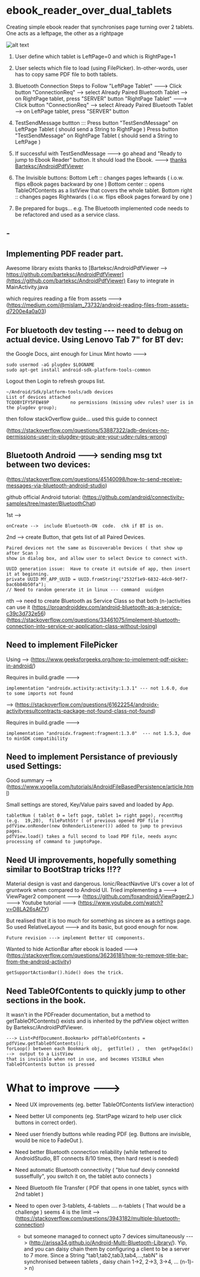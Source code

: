 # ebook_reader_over_dual_tablets
Creating simple ebook reader that synchronises page turning over 2 tablets.  One acts as a leftpage, the other as a rightpage

![alt text](https://github.com/f-caro/raw/master/app/src/main/res/mipmap-xxxhdpi/ebook_reader_over_dual_tablets_screenshot.png "Ebook_reader_over_dual_tablets")

1. User define which tablet is LeftPage=0 and which is RightPage=1
2. User selects which file to load (using FilePicker).  In-other-words,  user has to copy same PDF file to both tablets.
3. Bluetooth Connection Steps to Follow
 "LeftPage Tablet" --->  Click button "ConnectionReq" --> select Already Paired Bluetooth Tablet --> on RightPage tablet, press  "SERVER" button
 "RightPage Tablet" ---> Click button "ConnectionReq" --> select Already Paired Bluetooth Tablet --> on LeftPage tablet, press  "SERVER" button
4. TestSendMessage buttton :::
Press button "TestSendMessage" on LeftPage Tablet ( should send a String to RightPage )
Press button "TestSendMessage" on RightPage Tablet ( should send a String to LeftPage )
5. If successful with TestSendMessage --->  go ahead and "Ready to jump to Ebook Reader" button.
It should load the Ebook.  --->  [thanks Barteksc/AndroidPdfViewer](https://github.com/barteksc/AndroidPdfViewer)

6.  The Invisible buttons:
Bottom Left ::  changes pages leftwards  ( i.o.w.  flips eBook pages backward by one )
Bottom center :: opens TableOfContents as a listView that covers the whole tablet.
Bottom right :: changes pages Rightwards ( i.o.w.  flips eBook pages forward by one )


7.  Be prepared for bugs... e.g. The Bluetooth implemented code needs to be refactored and used as a service class.

## -

## Implementing PDF reader part.
Awesome library exists thanks to [Barteksc/AndroidPdfViewer --> https://github.com/barteksc/AndroidPdfViewer](https://github.com/barteksc/AndroidPdfViewer)
    Easy to integrate in MainActivity.java

which requires reading a file from assets ---> (https://medium.com/@mislam_73732/android-reading-files-from-assets-d7200e4a0a03)



## For bluetooth dev testing --- need to debug on actual device.  Using Lenovo Tab 7" for BT dev:
the Google Docs, aint enough for Linux Mint howto --->

    sudo usermod -aG plugdev $LOGNAME
    sudo apt-get install android-sdk-platform-tools-common

Logout then Login to refresh groups list.

    ~/Android/Sdk/platform-tools/adb devices
    List of devices attached
    TCQOBYIFY5FEW49P        no permissions (missing udev rules? user is in the plugdev group);

then follow stackOverflow guide...
used this guide to connect

(https://stackoverflow.com/questions/53887322/adb-devices-no-permissions-user-in-plugdev-group-are-your-udev-rules-wrong)

## Bluetooth Android --->  sending msg txt between two devices:
(https://stackoverflow.com/questions/45140098/how-to-send-receive-messages-via-bluetooth-android-studio)

github official Android tutorial:  (https://github.com/android/connectivity-samples/tree/master/BluetoothChat)

1st -->

    onCreate -->  include Bluetooth-ON  code.  chk if BT is on.

2nd -->  create Button, that gets list of all Paired Devices.

    Paired devices not the same as Discoverable Devices ( that show up after Scan )
    show in dialog box, and allow user to select Device to connect with.

    UUID generation issue:  Have to create it outside of app, then insert it at beginning.
    private UUID MY_APP_UUID = UUID.fromString("2532f1e9-6832-4dc0-90f7-bac6b84b50fa");
    // Need to random generate it in linux --- command  uuidgen

nth -->  need to create Bluetooth as Service Class so that both (n-)activities can use it
(https://proandroiddev.com/android-bluetooth-as-a-service-c39c3d732e56)
(https://stackoverflow.com/questions/33461075/implement-bluetooth-connection-into-service-or-application-class-without-losing)

## Need to implement FilePicker
Using --> (https://www.geeksforgeeks.org/how-to-implement-pdf-picker-in-android/)

Requires in build.gradle --->

    implementation "androidx.activity:activity:1.3.1" --- not 1.6.0, due to some imports not found
--> (https://stackoverflow.com/questions/61622254/androidx-activityresultcontracts-package-not-found-class-not-found)

Requires in build.gradle --->

    implementation "androidx.fragment:fragment:1.3.0"  --- not 1.5.3, due to minSDK compatibility

## Need to implement Persistance of previously used Settings:
Good summary --> (https://www.vogella.com/tutorials/AndroidFileBasedPersistence/article.html)

Small settings are stored, Key/Value pairs saved and loaded by App.

    tabletNum ( tablet 0 = left page, tablet 1= right page), recentMsg (e.g.  19,20),  filePathStr ( of previous opened PDF file )
    pdfView.onRender(new OnRenderListener()) added to jump to previous pages.
    pdfView.load() takes a full second to load PDF file, needs async processing of command to jumptoPage.

## Need UI improvements, hopefully something similar to BootStrap tricks !!??

Material design is vast and dangerous. Ionic/ReactNavtive UI's cover a lot of gruntwork when compared to Android UI.
Tried implementing a
---> ViewPager2 component ---> (https://github.com/foxandroid/ViewPager2_)
---> Youtube tutorial ---> (https://www.youtube.com/watch?v=O8LA26sAt7Y)

But realised that it is too much for something as sincere as a settings page.
So used RelativeLayout ---> and its basic, but good enough for now.

    Future revision ---> implement Better UI components.

Wanted to hide ActionBar after ebook is loaded ---> (https://stackoverflow.com/questions/36236181/how-to-remove-title-bar-from-the-android-activity)

    getSupportActionBar().hide() does the trick.

## Need TableOfContents to quickly jump to other sections in the book.
It wasn't in the PDFreader documentation, but a method to getTableOfContents() exists and is inherited by the pdfView object written by Barteksc/AndroidPdfViewer.

    ---> List<PdfDocument.Bookmark> pdfTableOfContents = pdfView.getTableOfContents();
    forLoop() between each Bookmark obj,  getTitle() ,  then  getPageIdx() -->  output to a ListView
    that is invisible when not in use, and becomes VISIBLE when TableOfContents button is pressed

# What to improve --->
* Need UX improvements (eg. better TableOfContents listView interaction)
* Need better UI components (eg. StartPage wizard to help user click buttons in correct order).
* Need user friendly buttons while reading PDF (eg. Buttons are invisible, would be nice to FadeOut ).
* Need better Bluetooth connection reliability (while tethered to AndroidStudio, BT connects 8/10 times, then hard reset is needed)
* Need automatic Bluetooth connectivity ( "blue tuuf deviy connektd susseffully",  you switch it on, the tablet auto connects )
* Need Bluetooth file Transfer ( PDF that opens in one tablet, syncs with 2nd tablet )

* Need to open over 3-tablets, 4-tablets .... n-tablets ( That would be a challenge ) seems 4 is the limit --> (https://stackoverflow.com/questions/3943182/multiple-bluetooth-connection)
  * but someone managed to connect upto 7 devices simultaneously ---> (http://arissa34.github.io/Android-Multi-Bluetooth-Library/). Yip, and you can daisy chain them by configuring a client to be a server to 7 more. Since a String "tab1,tab2,tab3,tab4,...,tabN" is synchronised between tablets , daisy chain 1->2,  2->3, 3->4, ... (n-1)-> n)


